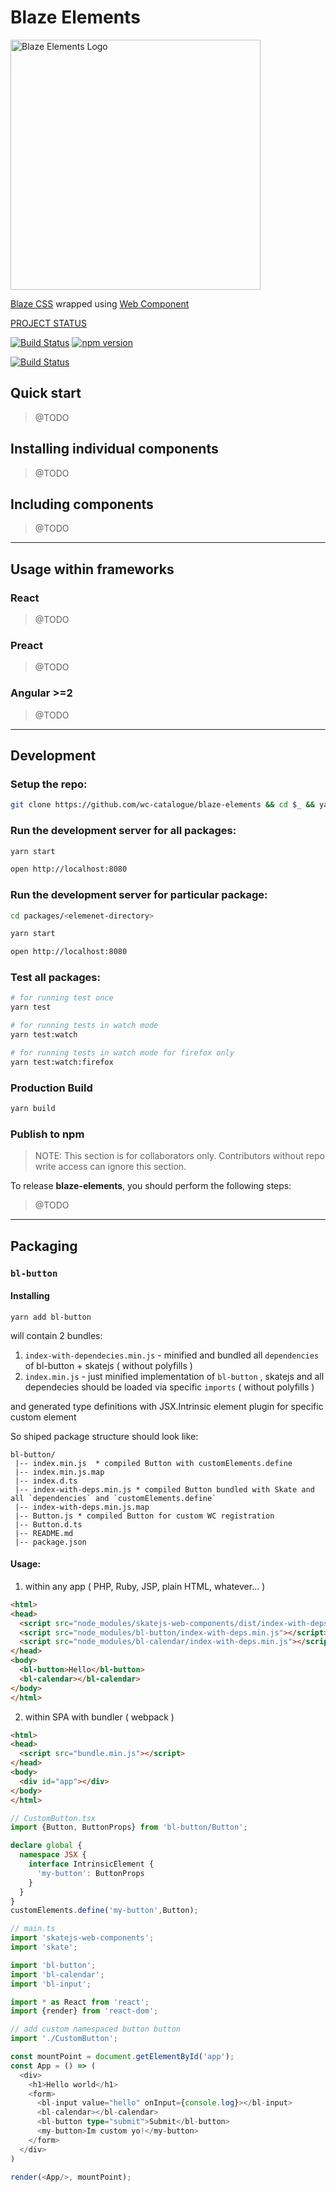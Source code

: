 # Blaze Elements

<img alt="Blaze Elements Logo" src="https://wc-catalogue.github.io/blaze-elements/blaze-elements-logo.svg" width="400">

[Blaze CSS](http://blazecss.com/) wrapped using [Web Component](http://webcomponents.org/)

[PROJECT STATUS](https://github.com/wc-catalogue/blaze-elements/milestones)

[![Build Status](https://travis-ci.org/wc-catalogue/blaze-elements.svg?branch=master)](https://travis-ci.org/wc-catalogue/blaze-elements)
[![npm version](https://badge.fury.io/js/blaze-elements.svg)](https://badge.fury.io/js/blaze-elements)

[![Build Status](https://saucelabs.com/browser-matrix/elmariofredo.svg)](https://saucelabs.com/beta/builds/de2a9d3d2222445290dd8e29ba80de84)


## Quick start

> @TODO

## Installing individual components

> @TODO

## Including components

> @TODO

---

## Usage within frameworks

### React

> @TODO

### Preact

> @TODO

### Angular >=2

> @TODO

---

## Development

### Setup the repo:

```bash
git clone https://github.com/wc-catalogue/blaze-elements && cd $_ && yarn
```

### Run the development server for all packages:

```bash
yarn start

open http://localhost:8080
```

### Run the development server for particular package:

```bash
cd packages/<elemenet-directory>

yarn start

open http://localhost:8080
```

### Test all packages:

```bash
# for running test once
yarn test

# for running tests in watch mode
yarn test:watch

# for running tests in watch mode for firefox only
yarn test:watch:firefox
```

### Production Build
```bash
yarn build
```

### Publish to npm

> NOTE: This section is for collaborators only. Contributors without repo write access can ignore this section.

To release **blaze-elements**, you should perform the following steps:

> @TODO

---

## Packaging

### `bl-button`

#### Installing

`yarn add bl-button`

will contain 2 bundles:

1. `index-with-dependecies.min.js` - minified and bundled all `dependencies` of bl-button + skatejs ( without polyfills )
2. `index.min.js` - just minified implementation of `bl-button` , skatejs and all dependecies should be loaded via specific `imports` ( without polyfills )

and generated type definitions with JSX.Intrinsic element plugin for specific custom element

So shiped package structure should look like:

```
bl-button/
 |-- index.min.js  * compiled Button with customElements.define
 |-- index.min.js.map
 |-- index.d.ts
 |-- index-with-deps.min.js * compiled Button bundled with Skate and all `dependencies` and `customElements.define`
 |-- index-with-deps.min.js.map
 |-- Button.js * compiled Button for custom WC registration
 |-- Button.d.ts
 |-- README.md
 |-- package.json
```

#### Usage:

1. within any app ( PHP, Ruby, JSP, plain HTML, whatever... )

```html
<html>
<head>
  <script src="node_modules/skatejs-web-components/dist/index-with-deps.min.js"></script>
  <script src="node_modules/bl-button/index-with-deps.min.js"></script>
  <script src="node_modules/bl-calendar/index-with-deps.min.js"></script>
</head>
<body>
  <bl-button>Hello</bl-button>
  <bl-calendar></bl-calendar>
</body>
</html>
```

2. within SPA with bundler ( webpack )
```html
<html>
<head>
  <script src="bundle.min.js"></script>
</head>
<body>
  <div id="app"></div>
</body>
</html>
```

```ts
// CustomButton.tsx
import {Button, ButtonProps} from 'bl-button/Button';

declare global {
  namespace JSX {
    interface IntrinsicElement {
      'my-button': ButtonProps
    }
  }
}
customElements.define('my-button',Button);

// main.ts
import 'skatejs-web-components';
import 'skate';

import 'bl-button';
import 'bl-calendar';
import 'bl-input';

import * as React from 'react';
import {render} from 'react-dom';

// add custom namespaced button button
import './CustomButton';

const mountPoint = document.getElementById('app');
const App = () => (
  <div>
    <h1>Hello world</h1>
    <form>
      <bl-input value="hello" onInput={console.log}></bl-input>
      <bl-calendar></bl-calendar>
      <bl-button type="submit">Submit</bl-button>
      <my-button>Im custom yo!</my-button>
    </form>
  </div>
)

render(<App/>, mountPoint);
```
